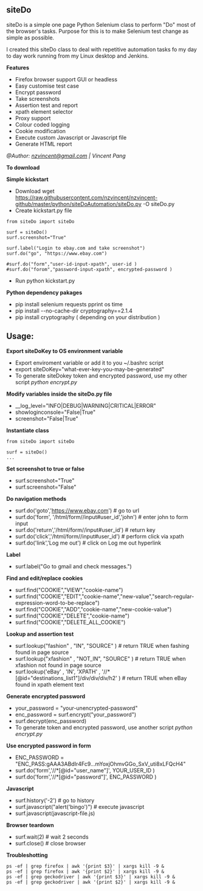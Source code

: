 
## siteDo

siteDo is a simple one page Python Selenium class to perform "Do" most of the browser's tasks.
Purpose for this is to make Selenium test change as simple as possible.

I created this siteDo class to deal with repetitive automation tasks fo my day to day work running from my Linux desktop and Jenkins.

**Features**
* Firefox browser support GUI or headless
* Easy customise test case
* Encrypt password
* Take screenshots
* Assertion test and report
* xpath element selector
* Proxy support
* Colour coded logging
* Cookie modification
* Execute custom Javascript or Javascript file 
* Generate HTML report

*@Author: nzvincent@gmail.com | Vincent Pang*

**To download**


**Simple kickstart**
* Download wget https://raw.githubusercontent.com/nzvincent/nzvincent-github/master/python/siteDoAutomation/siteDo.py -O siteDo.py
* Create kickstart.py file
```
from siteDo import siteDo

surf = siteDo()
surf.screenshot="True"

surf.label("Login to ebay.com and take screenshot")
surf.do("go", "https://www.ebay.com")

#surf.do("form","user-id-input-xpath", user-id )
#surf.do("forom","password-input-xpath", encrypted-password )

```
* Run python kickstart.py

**Python dependency pakages**
* pip install selenium requests pprint os time
* pip install --no-cache-dir cryptography==2.1.4
* pip install cryptography ( depending on your distribution ) 


## Usage:

**Export siteDoKey to OS environment variable**
* Export enviroment variable or add it to you ~/.bashrc script
* export siteDoKey="what-ever-key-you-may-be-generated"
* To generate siteDokey token and encrypted password, use my other script *python encrypt.py*

**Modify variables inside the siteDo.py file**
* \__log_level="INFO|DEBUG|WARNING|CRITICAL|ERROR"
* showloginconsole="False|True"
* screenshot="False|True"

**Instantiate class**
```
from siteDo import siteDo

surf = siteDo()
...
```

**Set screenshot to true or false**
* surf.screenshot="True"
* surf.screenshot="False"

**Do navigation methods**
* surf.do('goto','https://www.ebay.com') # go to url
* surf.do('form', '/html/form//input#user_id','john') # enter john to form input
* surf.do('return','/html/form//input#user_id') # return key
* surf.do('click','/html/form//input#user_id') # perform click via xpath
* surf.do('link','Log me out') # click on Log me out hyperlink 

**Label**
* surf.label("Go to gmail and check messages.")

**Find and edit/replace cookies**
* surf.find("COOKIE","VIEW","cookie-name")
* surf.find("COOKIE","EDIT","cookie-name","new-value","search-regular-expression-word-to-be-replace")
* surf.find("COOKIE","ADD","cookie-name","new-cookie-value")
* surf.find("COOKIE","DELETE","cookie-name")
* surf.find("COOKIE","DELETE_ALL_COOKIE")

**Lookup and assertion test**
* surf.lookup("fashion" , "IN", "SOURCE" ) # return TRUE when fashing found in page source
* surf.lookup("xfashion" , "NOT_IN", "SOURCE" ) # return TRUE when xfashion not found in page source
* surf.lookup('eBay' , 'IN', 'XPATH' , '//*[@id="destinations_list1"]/div/div/div/h2' ) # return TRUE when eBay found in xpath element text 

**Generate encrypted password**
* your_password = "your-unencrypted-password"
* enc_password = surf.encrypt("your_password")
* surf.decrypt(enc_password)
* To generate token and encrypted password, use another script *python encrypt.py*

**Use encrypted password in form**
* ENC_PASSWORD = "ENC_PASS:gAAA3ABdIr4Fc9...mYoxjOhmvGGo_SxV_uti8xLFQcH4"
* surf.do('form','//*[@id="user_name"]', YOUR_USER_ID )
* surf.do('form','//*[@id="password"]', ENC_PASSWORD )

**Javascript**
* surf.history('-2') # go to history 
* surf.javascript("alert('bingo')") # execute javascript
* surf.javascript(javascript-file.js)

**Browser teardown**
* surf.wait(2) # wait 2 seconds
* surf.close() # close browser

**Troubleshotting**

```
ps -ef | grep firefox | awk '{print $3}' | xargs kill -9 &
ps -ef | grep firefox | awk '{print $2}' | xargs kill -9 &
ps -ef | grep geckodriver | awk '{print $3}' | xargs kill -9 &
ps -ef | grep geckodriver | awk '{print $2}' | xargs kill -9 &
```


